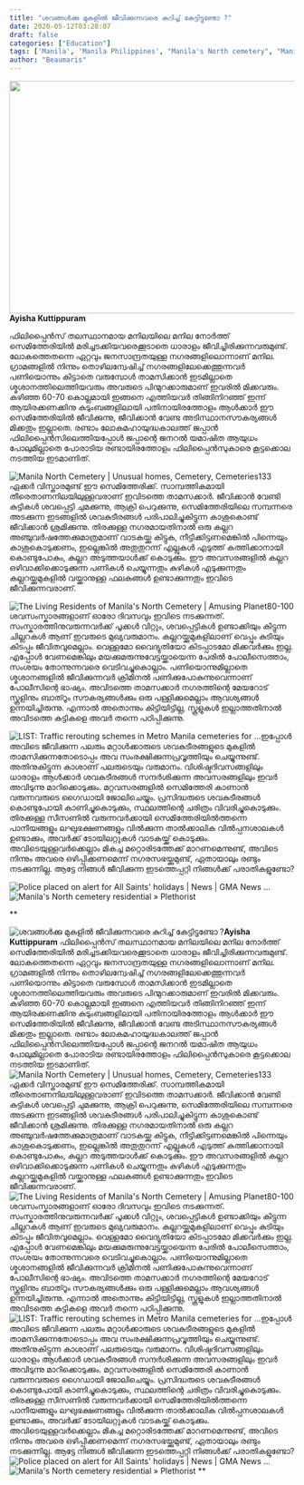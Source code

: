 ```yaml
---
title: "ശവങ്ങൾക്കു മുകളിൽ ജീവിക്കുന്നവരെ കുറിച്ച് കേട്ടിട്ടുണ്ടോ ?"
date: 2020-05-12T03:28:07
draft: false
categories: ["Education"]
tags: ['Manila', 'Manila Philippines', "Manila's North cemetery", "Manila's North cemetery residential", 'Philippines']
author: "Beaumaris"
---
```


<a href="https://wordpress-972788-3403151.cloudwaysapps.com/ayisha-kuttippuram-post-about-manilas-north-cemetery-residential/273181/rr-408" rel="attachment wp-att-273183"><img class="alignleft size-full wp-image-273183" src="https://cdn.boolokam.com/articles/2020/05/rr-389.jpg" alt="" width="784" height="410" /></a><strong>Ayisha Kuttippuram</strong>

ഫിലിപ്പൈൻസ് തലസ്ഥാനമായ മനിലയിലെ മനില നോർത്ത് സെമിത്തേരിയിൽ മരിച്ചടക്കിയവരെക്കൂടാതെ ധാരാളം ജീവിച്ചിരിക്കുന്നവരുമുണ്ട്. ലോകത്തെതന്നെ ഏറ്റവും ജനസാന്ദ്രതയുള്ള നഗരങ്ങളിലൊന്നാണ് മനില. ഗ്രാമങ്ങളിൽ നിന്നും തൊഴിലന്വേഷിച്ച് നഗരങ്ങളിലേക്കെത്തുന്നവർ പണിയൊന്നും കിട്ടാതെ വരുമ്പോൾ താമസിക്കാൻ ഇടമില്ലാതെ ശ്മശാനത്തിലെത്തിയവരും അവരുടെ പിന്മുറക്കാരുമാണ് ഇവരിൽ മിക്കവരും. കഴിഞ്ഞ 60-70 കൊല്ലമായി ഇങ്ങനെ എത്തിയവർ തിങ്ങിനിറഞ്ഞ് ഇന്ന് ആയിരക്കണക്കിനു കുടുംബങ്ങളിലായി പതിനായിരത്തോളം ആൾക്കാർ ഈ സെമിത്തേരിയിൽ ജീവിക്കുന്നു, ജീവിക്കാൻ വേണ്ട അടിസ്ഥാനസൗകര്യങ്ങൾ മിക്കതും ഇല്ലാതെ. രണ്ടാം ലോകമഹായുദ്ധകാലത്ത് ജപ്പാൻ ഫിലിപ്പൈൻസിലെത്തിയപ്പോൾ ജപ്പാന്റെ ജനറൽ യമാഷിത ആയുധം പോലുമില്ലാതെ പോരാടിയ രണ്ടായിരത്തോളം ഫിലിപ്പൈൻസുകാരെ കൂട്ടക്കൊല നടത്തിയ ഇടമാണിത്.

<img src="https://i.pinimg.com/originals/92/b0/e1/92b0e1b9ae706981722f77fbd0a35e4e.jpg" alt="Manila North Cemetery | Unusual homes, Cemetery, Cemeteries" />133 ഏക്കർ വിസ്താരമുണ്ട് ഈ സെമിത്തേരിക്ക്. സാമ്പത്തികമായി തീരെതാണനിലയിലുള്ളവരാണ് ഇവിടത്തെ താമസക്കാർ. ജീവിക്കാൻ വേണ്ടി കുട്ടികൾ ശവപ്പെട്ടി ചുമക്കുന്നു, ആക്രി പെറുക്കുന്നു, സെമിത്തേരിയിലെ സമ്പന്നരെ അടക്കുന്ന ഇടങ്ങളിൽ ശവകുടീരങ്ങൾ പരിപാലിച്ചുകിട്ടുന്ന കാശുകൊണ്ട് ജീവിക്കാൻ ശ്രമിക്കുന്നു. തിരക്കുള്ള നഗരമായതിനാൽ ഒരു കല്ലറ അഞ്ചുവർഷത്തേക്കുമാത്രമാണ് വാടകയ്ക്കു കിട്ടുക, നീട്ടിക്കിട്ടണമെങ്കിൽ പിന്നെയും കാശുകൊടുക്കണം, ഇല്ലെങ്കിൽ അതുതുറന്ന് എല്ലുകൾ എടുത്ത് കത്തിക്കാനായി കൊണ്ടുപോകും, കല്ലറ അടുത്തയാൾക്ക് കൊടുക്കും. ഈ അവസരങ്ങളിൽ കല്ലറ ഒഴിവാക്കിക്കൊടുക്കുന്ന പണികൾ ചെയ്യുന്നതും കുഴികൾ എടുക്കുന്നതും കല്ലറയ്ക്കുമുകളിൽ വയ്ക്കാനുള്ള ഫലകങ്ങൾ ഉണ്ടാക്കുന്നതും ഇവിടെ ജീവിക്കുന്നവരാണ്.

<img src="https://lh5.ggpht.com/-SsDcH7cWBgI/UYH-3QFKYjI/AAAAAAAAn_s/OXDG8M8toC8/manila-cemetery-1%25255B9%25255D.jpg?imgmax=800" alt="The Living Residents of Manila's North Cemetery | Amusing Planet" />80-100 ശവസംസ്കാരങ്ങളാണ് ഓരോ ദിവസവും ഇവിടെ നടക്കുന്നത്. സംസ്കാരത്തിനുവരുന്നവർക്ക് പൂക്കൾ വിറ്റും, ശവപ്പെട്ടികൾ ഉണ്ടാക്കിയും കിട്ടുന്ന ചില്ലറകൾ ആണ് ഇവരുടെ മുഖ്യവരുമാനം. കല്ലറയ്ക്കുമുകളിലാണ് വെപ്പും കുടിയും കിടപ്പും ജീവിതവുമെല്ലാം. വെള്ളമോ വൈദ്യുതിയോ കിടപ്പാടമോ മിക്കവർക്കും ഇല്ല. എപ്പോൾ വേണമെങ്കിലും മയക്കുമരുന്നുവേട്ടയ്ക്കായെന്ന പേരിൽ പോലീസെത്താം, സംശയം തോന്നുന്നവരെ വെടിവച്ചുകൊല്ലാം. പണിയൊന്നുമില്ലാതെ ശ്മശാനങ്ങളിൽ ജീവിക്കുന്നവർ ക്രിമിനൽ പണിക്കുപോകുന്നുവെന്നാണ് പോലീസിന്റെ ഭാഷ്യം. അവിടത്തെ താമസക്കാർ നഗരത്തിന്റെ മേയറോട് സ്കൂളിനും ബാത്റൂം സൗകര്യങ്ങൾക്കും ഒരു പള്ളിക്കുമെല്ലാം ആവശ്യങ്ങൾ ഉന്നയിച്ചിരുന്നു. എന്നാൽ അതൊന്നും കിട്ടിയിട്ടില്ല, സ്കൂളുകൾ ഇല്ലാത്തതിനാൽ അവിടത്തെ കുട്ടികളെ അവർ തന്നെ പഠിപ്പിക്കുന്നു.

<img src="https://assets.rappler.com/08724E79A8794ADB88CD93D63C261B3B/img/46FB6321D8E64BA08682F0873D4589F5/undas-preps-manila-north-cemetery-october-29-2018-006.jpg" alt="LIST: Traffic rerouting schemes in Metro Manila cemeteries for ..." />ഇപ്പോൾ അവിടെ ജീവിക്കുന്ന പലരും മറ്റാൾക്കാരുടെ ശവകുടീരങ്ങളുടെ മുകളിൽ താമസിക്കുന്നതോടൊപ്പം അവ സംരക്ഷിക്കുന്നപ്രവൃത്തിയും ചെയ്യുന്നുണ്ട്. അതിനുകിട്ടുന്ന കാശാണ് പലരുടെയും വരുമാനം. വിശിഷ്ടദിവസങ്ങളിലും ധാരാളം ആൾക്കാർ ശവകുടീരങ്ങൾ സന്ദർശിക്കുന്ന അവസരങ്ങളിലും ഇവർ അവിടുന്നു മാറിക്കൊടുക്കും. മറ്റവസരങ്ങളിൽ സെമിത്തേരി കാണാൻ വരുന്നവരുടെ ഗൈഡായി ജോലിചെയ്യും. പ്രസിദ്ധരുടെ ശവകുടീരങ്ങൾ കൊണ്ടുപോയി കാണിച്ചുകൊടുക്കും, സ്ഥലത്തിന്റെ ചരിത്രം വിവരിച്ചുകൊടുക്കും. തിരക്കുള്ള സീസണിൽ വരുന്നവർക്കായി സെമിത്തേരിയിൽത്തന്നെ പാനീയങ്ങളും ലഘുഭക്ഷണങ്ങളും വിൽക്കുന്ന താൽക്കാലിക വിൽപ്പനശാലകൾ ഉണ്ടാക്കും, അവർക്ക് ടോയിലറ്റുകൾ വാടകയ്ക്ക് കൊടുക്കും. അവിടെയുള്ളവർക്കെല്ലാം മികച്ച മറ്റൊരിടത്തേക്ക് മാറണമെന്നുണ്ട്, അവിടെ നിന്നും അവരെ ഒഴിപ്പിക്കണമെന്ന് നഗരസഭയ്ക്കുമുണ്ട്, ഏതായാലും രണ്ടും നടക്കുന്നില്ല. ആട്ടേ നിങ്ങൾ ജീവിക്കുന്ന ഇടത്തെപ്പറ്റി നിങ്ങൾക്ക് പരാതികളുണ്ടോ?

<img src="https://www8.gmanews.tv/webpics/infotech/cemetery.jpg" alt="Police placed on alert for All Saints' holidays | News | GMA News ..." />

<img src="https://www.plethorist.com/wp-content/uploads/2014/07/manila-cemetery3.jpg" alt="Manila's North cemetery residential » Plethorist" />

**


![ശവങ്ങൾക്കു മുകളിൽ ജീവിക്കുന്നവരെ കുറിച്ച് കേട്ടിട്ടുണ്ടോ ?](https://cdn.boolokam.com/articles/2020/05/rr-389.jpg)[](https://wordpress-972788-3403151.cloudwaysapps.com/ayisha-kuttippuram-post-about-manilas-north-cemetery-residential/273181/rr-408)**Ayisha Kuttippuram** ഫിലിപ്പൈൻസ് തലസ്ഥാനമായ മനിലയിലെ മനില നോർത്ത് സെമിത്തേരിയിൽ മരിച്ചടക്കിയവരെക്കൂടാതെ ധാരാളം ജീവിച്ചിരിക്കുന്നവരുമുണ്ട്. ലോകത്തെതന്നെ ഏറ്റവും ജനസാന്ദ്രതയുള്ള നഗരങ്ങളിലൊന്നാണ് മനില. ഗ്രാമങ്ങളിൽ നിന്നും തൊഴിലന്വേഷിച്ച് നഗരങ്ങളിലേക്കെത്തുന്നവർ പണിയൊന്നും കിട്ടാതെ വരുമ്പോൾ താമസിക്കാൻ ഇടമില്ലാതെ ശ്മശാനത്തിലെത്തിയവരും അവരുടെ പിന്മുറക്കാരുമാണ് ഇവരിൽ മിക്കവരും. കഴിഞ്ഞ 60-70 കൊല്ലമായി ഇങ്ങനെ എത്തിയവർ തിങ്ങിനിറഞ്ഞ് ഇന്ന് ആയിരക്കണക്കിനു കുടുംബങ്ങളിലായി പതിനായിരത്തോളം ആൾക്കാർ ഈ സെമിത്തേരിയിൽ ജീവിക്കുന്നു, ജീവിക്കാൻ വേണ്ട അടിസ്ഥാനസൗകര്യങ്ങൾ മിക്കതും ഇല്ലാതെ. രണ്ടാം ലോകമഹായുദ്ധകാലത്ത് ജപ്പാൻ ഫിലിപ്പൈൻസിലെത്തിയപ്പോൾ ജപ്പാന്റെ ജനറൽ യമാഷിത ആയുധം പോലുമില്ലാതെ പോരാടിയ രണ്ടായിരത്തോളം ഫിലിപ്പൈൻസുകാരെ കൂട്ടക്കൊല നടത്തിയ ഇടമാണിത്. ![Manila North Cemetery | Unusual homes, Cemetery, Cemeteries](https://i.pinimg.com/originals/92/b0/e1/92b0e1b9ae706981722f77fbd0a35e4e.jpg)133 ഏക്കർ വിസ്താരമുണ്ട് ഈ സെമിത്തേരിക്ക്. സാമ്പത്തികമായി തീരെതാണനിലയിലുള്ളവരാണ് ഇവിടത്തെ താമസക്കാർ. ജീവിക്കാൻ വേണ്ടി കുട്ടികൾ ശവപ്പെട്ടി ചുമക്കുന്നു, ആക്രി പെറുക്കുന്നു, സെമിത്തേരിയിലെ സമ്പന്നരെ അടക്കുന്ന ഇടങ്ങളിൽ ശവകുടീരങ്ങൾ പരിപാലിച്ചുകിട്ടുന്ന കാശുകൊണ്ട് ജീവിക്കാൻ ശ്രമിക്കുന്നു. തിരക്കുള്ള നഗരമായതിനാൽ ഒരു കല്ലറ അഞ്ചുവർഷത്തേക്കുമാത്രമാണ് വാടകയ്ക്കു കിട്ടുക, നീട്ടിക്കിട്ടണമെങ്കിൽ പിന്നെയും കാശുകൊടുക്കണം, ഇല്ലെങ്കിൽ അതുതുറന്ന് എല്ലുകൾ എടുത്ത് കത്തിക്കാനായി കൊണ്ടുപോകും, കല്ലറ അടുത്തയാൾക്ക് കൊടുക്കും. ഈ അവസരങ്ങളിൽ കല്ലറ ഒഴിവാക്കിക്കൊടുക്കുന്ന പണികൾ ചെയ്യുന്നതും കുഴികൾ എടുക്കുന്നതും കല്ലറയ്ക്കുമുകളിൽ വയ്ക്കാനുള്ള ഫലകങ്ങൾ ഉണ്ടാക്കുന്നതും ഇവിടെ ജീവിക്കുന്നവരാണ്. ![The Living Residents of Manila's North Cemetery | Amusing Planet](https://lh5.ggpht.com/-SsDcH7cWBgI/UYH-3QFKYjI/AAAAAAAAn_s/OXDG8M8toC8/manila-cemetery-1%25255B9%25255D.jpg?imgmax=800)80-100 ശവസംസ്കാരങ്ങളാണ് ഓരോ ദിവസവും ഇവിടെ നടക്കുന്നത്. സംസ്കാരത്തിനുവരുന്നവർക്ക് പൂക്കൾ വിറ്റും, ശവപ്പെട്ടികൾ ഉണ്ടാക്കിയും കിട്ടുന്ന ചില്ലറകൾ ആണ് ഇവരുടെ മുഖ്യവരുമാനം. കല്ലറയ്ക്കുമുകളിലാണ് വെപ്പും കുടിയും കിടപ്പും ജീവിതവുമെല്ലാം. വെള്ളമോ വൈദ്യുതിയോ കിടപ്പാടമോ മിക്കവർക്കും ഇല്ല. എപ്പോൾ വേണമെങ്കിലും മയക്കുമരുന്നുവേട്ടയ്ക്കായെന്ന പേരിൽ പോലീസെത്താം, സംശയം തോന്നുന്നവരെ വെടിവച്ചുകൊല്ലാം. പണിയൊന്നുമില്ലാതെ ശ്മശാനങ്ങളിൽ ജീവിക്കുന്നവർ ക്രിമിനൽ പണിക്കുപോകുന്നുവെന്നാണ് പോലീസിന്റെ ഭാഷ്യം. അവിടത്തെ താമസക്കാർ നഗരത്തിന്റെ മേയറോട് സ്കൂളിനും ബാത്റൂം സൗകര്യങ്ങൾക്കും ഒരു പള്ളിക്കുമെല്ലാം ആവശ്യങ്ങൾ ഉന്നയിച്ചിരുന്നു. എന്നാൽ അതൊന്നും കിട്ടിയിട്ടില്ല, സ്കൂളുകൾ ഇല്ലാത്തതിനാൽ അവിടത്തെ കുട്ടികളെ അവർ തന്നെ പഠിപ്പിക്കുന്നു. ![LIST: Traffic rerouting schemes in Metro Manila cemeteries for ...](https://assets.rappler.com/08724E79A8794ADB88CD93D63C261B3B/img/46FB6321D8E64BA08682F0873D4589F5/undas-preps-manila-north-cemetery-october-29-2018-006.jpg)ഇപ്പോൾ അവിടെ ജീവിക്കുന്ന പലരും മറ്റാൾക്കാരുടെ ശവകുടീരങ്ങളുടെ മുകളിൽ താമസിക്കുന്നതോടൊപ്പം അവ സംരക്ഷിക്കുന്നപ്രവൃത്തിയും ചെയ്യുന്നുണ്ട്. അതിനുകിട്ടുന്ന കാശാണ് പലരുടെയും വരുമാനം. വിശിഷ്ടദിവസങ്ങളിലും ധാരാളം ആൾക്കാർ ശവകുടീരങ്ങൾ സന്ദർശിക്കുന്ന അവസരങ്ങളിലും ഇവർ അവിടുന്നു മാറിക്കൊടുക്കും. മറ്റവസരങ്ങളിൽ സെമിത്തേരി കാണാൻ വരുന്നവരുടെ ഗൈഡായി ജോലിചെയ്യും. പ്രസിദ്ധരുടെ ശവകുടീരങ്ങൾ കൊണ്ടുപോയി കാണിച്ചുകൊടുക്കും, സ്ഥലത്തിന്റെ ചരിത്രം വിവരിച്ചുകൊടുക്കും. തിരക്കുള്ള സീസണിൽ വരുന്നവർക്കായി സെമിത്തേരിയിൽത്തന്നെ പാനീയങ്ങളും ലഘുഭക്ഷണങ്ങളും വിൽക്കുന്ന താൽക്കാലിക വിൽപ്പനശാലകൾ ഉണ്ടാക്കും, അവർക്ക് ടോയിലറ്റുകൾ വാടകയ്ക്ക് കൊടുക്കും. അവിടെയുള്ളവർക്കെല്ലാം മികച്ച മറ്റൊരിടത്തേക്ക് മാറണമെന്നുണ്ട്, അവിടെ നിന്നും അവരെ ഒഴിപ്പിക്കണമെന്ന് നഗരസഭയ്ക്കുമുണ്ട്, ഏതായാലും രണ്ടും നടക്കുന്നില്ല. ആട്ടേ നിങ്ങൾ ജീവിക്കുന്ന ഇടത്തെപ്പറ്റി നിങ്ങൾക്ക് പരാതികളുണ്ടോ? ![Police placed on alert for All Saints' holidays | News | GMA News ...](https://www8.gmanews.tv/webpics/infotech/cemetery.jpg) ![Manila's North cemetery residential » Plethorist](https://www.plethorist.com/wp-content/uploads/2014/07/manila-cemetery3.jpg) **
